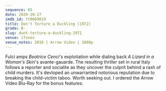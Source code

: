 ```yaml
---
sequence: 65
date: 2020-10-27
imdb_id: tt0069019
title: Don't Torture a Duckling (1972)
grade: B-
slug: dont-torture-a-duckling-1972
venue: iTunes
venue_notes: 2018 | Arrow Video | 1080p
---
```


Fulci amps <span data-imdb-id="">_Beatrice Cenci_</span>'s exploitation while dialing back <span data-imdb-id="">_A Lizard in a Woman's Skin_</span>'s avante-gauarde. The resulting thriller set in rural Italy follows a reporter and socialite as they uncover the culprit behind a rash of child murders. It's devloped an unwarranted notorious reputation due to breaking the child-victim taboo. Worth seeking out. I ordered the Arrow Video Blu-Ray for the bonus features.
